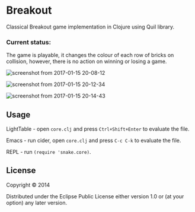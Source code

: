 # Breakout
Classical Breakout game implementation in Clojure using Quil library.

### Current status:
The game is playable, it changes the colour of each row of bricks on collision, however, there is no action on winning or losing a game.

![screenshot from 2017-01-15 20-08-12](https://cloud.githubusercontent.com/assets/11088666/21965875/8d8388b0-db60-11e6-89de-b6eb807b3a7d.png)

![screenshot from 2017-01-15 20-12-34](https://cloud.githubusercontent.com/assets/11088666/21965876/8f7e4cb8-db60-11e6-8691-92a013be9c89.png)

![screenshot from 2017-01-15 20-14-43](https://cloud.githubusercontent.com/assets/11088666/21965878/9187b472-db60-11e6-8698-a302dfc42188.png)



## Usage

LightTable - open `core.clj` and press `Ctrl+Shift+Enter` to evaluate the file.

Emacs - run cider, open `core.clj` and press `C-c C-k` to evaluate the file.

REPL - run `(require 'snake.core)`.

## License

Copyright © 2014

Distributed under the Eclipse Public License either version 1.0 or (at
your option) any later version.
